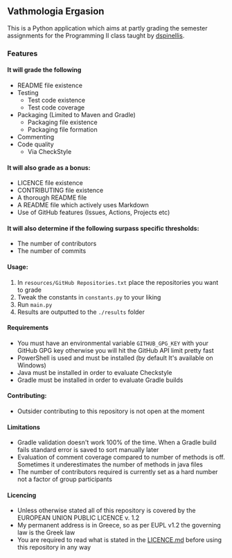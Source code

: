 ## Vathmologia Ergasion

This is a Python application which aims at partly grading the semester assignments for the Programming II class taught
by [dspinellis](https://github.com/dspinellis/).

### Features

#### It will grade the following

- README file existence
- Testing
    * Test code existence
    * Test code coverage
- Packaging (Limited to Maven and Gradle)
    * Packaging file existence
    * Packaging file formation
- Commenting
- Code quality
    * Via CheckStyle

#### It will also grade as a bonus:

* LICENCE file existence
* CONTRIBUTING file existence
* A thorough README file
* A README file which actively uses Markdown
* Use of GitHub features (Issues, Actions, Projects etc)

#### It will also determine if the following surpass specific thresholds:

* The number of contributors
* The number of commits

#### Usage:

1) In `resources/GitHub Repositories.txt`  place the repositories you want to grade
2) Tweak the constants in `constants.py` to your liking
3) Run `main.py`
4) Results are outputted to the `./results` folder

#### Requirements

- You must have an environmental variable `GITHUB_GPG_KEY` with your GitHub GPG key otherwise you will hit the GitHub
  API limit pretty fast
- PowerShell is used and must be installed (by default It's available on Windows)
- Java must be installed in order to evaluate Checkstyle
- Gradle must be installed in order to evaluate Gradle builds

#### Contributing:

- Outsider contributing to this repository is not open at the moment

#### Limitations

- Gradle validation doesn't work 100% of the time. When a Gradle build fails standard error is saved to sort manually
  later
- Evaluation of comment coverage compared to number of methods is off. Sometimes it underestimates the number of methods
  in java files
- The number of contributors required is currently set as a hard number not a factor of group participants

#### Licencing

- Unless otherwise stated all of this repository is covered by the EUROPEAN UNION PUBLIC LICENCE v. 1.2
- My permanent address is in Greece, so as per EUPL v1.2 the governing law is the Greek law
- You are required to read what is stated in
  the [LICENCE.md](https://github.com/panos1b/Vathmologia_Ergasion/blob/master/docs/LICENSE.md) before using this repository
  in any way
